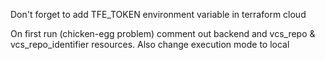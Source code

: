Don't forget to add TFE_TOKEN environment variable in terraform cloud

On first run (chicken-egg problem) comment out backend and vcs_repo & vcs_repo_identifier resources.
Also change execution mode to local